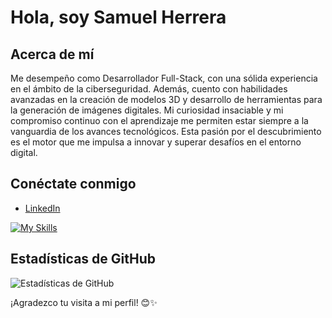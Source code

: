 # Hola, soy Samuel Herrera

## Acerca de mí
Me desempeño como Desarrollador Full-Stack, con una sólida experiencia en el ámbito de la ciberseguridad. Además, cuento con habilidades avanzadas en la creación de modelos 3D y desarrollo de herramientas para la generación de imágenes digitales. Mi curiosidad insaciable y mi compromiso continuo con el aprendizaje me permiten estar siempre a la vanguardia de los avances tecnológicos. Esta pasión por el descubrimiento es el motor que me impulsa a innovar y superar desafíos en el entorno digital.

## Conéctate conmigo
- [LinkedIn](https://www.linkedin.com/in/herrera99)

[![My Skills](https://skillicons.dev/icons?i=py,linux,git,github,gitlab,docker,aws,react,mongodb,mysql,redhat,js,html,css,discord,discordjs,htmx)](https://skillicons.dev)

## Estadísticas de GitHub
![Estadísticas de GitHub](https://github-readme-stats.vercel.app/api?username=herreera&show_icons=true)

¡Agradezco tu visita a mi perfil! 😊✨
